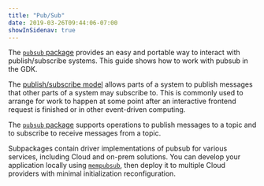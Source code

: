 ```yaml
---
title: "Pub/Sub"
date: 2019-03-26T09:44:06-07:00
showInSidenav: true
---
```


The [`pubsub` package][] provides an easy and portable way to interact with
publish/subscribe systems. This guide shows how to work with pubsub
in the GDK.

<!--more-->

The [publish/subscribe model][] allows parts of a system to publish messages
that other parts of a system may subscribe to. This is commonly used to
arrange for work to happen at some point after an interactive frontend
request is finished or in other event-driven computing.

The [`pubsub` package][] supports operations to publish messages to a topic and
to subscribe to receive messages from a topic.

Subpackages contain driver implementations of pubsub for various services,
including Cloud and on-prem solutions. You can develop your application
locally using [`mempubsub`][], then deploy it to multiple Cloud providers with
minimal initialization reconfiguration.

[publish/subscribe model]: https://en.wikipedia.org/wiki/Publish%E2%80%93subscribe_pattern
[`pubsub` package]: https://godoc.org/github.com/sraphs/gdk/pubsub
[`mempubsub`]: https://godoc.org/github.com/sraphs/gdk/pubsub/mempubsub


